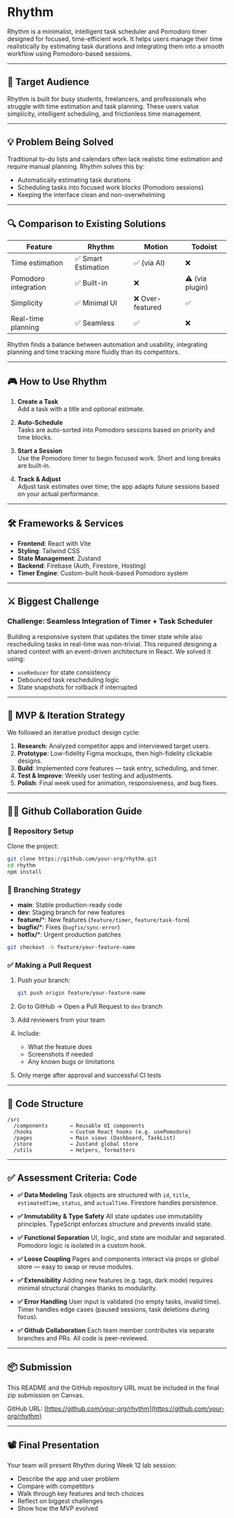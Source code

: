 # Rhythm

Rhythm is a minimalist, intelligent task scheduler and Pomodoro timer designed for focused, time-efficient work. It helps users manage their time realistically by estimating task durations and integrating them into a smooth workflow using Pomodoro-based sessions.

---

## 🌟 Target Audience

Rhythm is built for busy students, freelancers, and professionals who struggle with time estimation and task planning. These users value simplicity, intelligent scheduling, and frictionless time management.

---

## 💡 Problem Being Solved

Traditional to-do lists and calendars often lack realistic time estimation and require manual planning. Rhythm solves this by:
- Automatically estimating task durations
- Scheduling tasks into focused work blocks (Pomodoro sessions)
- Keeping the interface clean and non-overwhelming

---

## 🔍 Comparison to Existing Solutions

| Feature             | Rhythm         | Motion          | Todoist        |
|---------------------|----------------|------------------|----------------|
| Time estimation     | ✅ Smart Estimation | ✅ (via AI)      | ❌             |
| Pomodoro integration| ✅ Built-in     | ❌               | ⚠️ (via plugin) |
| Simplicity          | ✅ Minimal UI   | ❌ Over-featured | ✅              |
| Real-time planning  | ✅ Seamless     | ✅               | ❌              |

Rhythm finds a balance between automation and usability, integrating planning and time tracking more fluidly than its competitors.

---

## 🎮 How to Use Rhythm

1. **Create a Task**  
   Add a task with a title and optional estimate.

2. **Auto-Schedule**  
   Tasks are auto-sorted into Pomodoro sessions based on priority and time blocks.

3. **Start a Session**  
   Use the Pomodoro timer to begin focused work. Short and long breaks are built-in.

4. **Track & Adjust**  
   Adjust task estimates over time; the app adapts future sessions based on your actual performance.

---

## 🛠️ Frameworks & Services

- **Frontend**: React with Vite
- **Styling**: Tailwind CSS
- **State Management**: Zustand
- **Backend**: Firebase (Auth, Firestore, Hosting)
- **Timer Engine**: Custom-built hook-based Pomodoro system

---

## ⚔️ Biggest Challenge

### Challenge: Seamless Integration of Timer + Task Scheduler

Building a responsive system that updates the timer state while also rescheduling tasks in real-time was non-trivial. This required designing a shared context with an event-driven architecture in React. We solved it using:
- `useReducer` for state consistency
- Debounced task rescheduling logic
- State snapshots for rollback if interrupted

---

## 🔁 MVP & Iteration Strategy

We followed an iterative product design cycle:
1. **Research**: Analyzed competitor apps and interviewed target users.
2. **Prototype**: Low-fidelity Figma mockups, then high-fidelity clickable designs.
3. **Build**: Implemented core features — task entry, scheduling, and timer.
4. **Test & Improve**: Weekly user testing and adjustments.
5. **Polish**: Final week used for animation, responsiveness, and bug fixes.

---

## 👩‍💻 Github Collaboration Guide

### 🧾 Repository Setup

Clone the project:

```bash
git clone https://github.com/your-org/rhythm.git
cd rhythm
npm install
````

### 🌿 Branching Strategy

* **main**: Stable production-ready code
* **dev**: Staging branch for new features
* **feature/**\*: New features (`feature/timer`, `feature/task-form`)
* **bugfix/**\*: Fixes (`bugfix/sync-error`)
* **hotfix/**\*: Urgent production patches

```bash
git checkout -b feature/your-feature-name
```

### ✅ Making a Pull Request

1. Push your branch:

   ```bash
   git push origin feature/your-feature-name
   ```

2. Go to GitHub → Open a Pull Request to `dev` branch

3. Add reviewers from your team

4. Include:

   * What the feature does
   * Screenshots if needed
   * Any known bugs or limitations

5. Only merge after approval and successful CI tests

---

## 🧠 Code Structure

```
/src
  /components       → Reusable UI components
  /hooks            → Custom React hooks (e.g. usePomodoro)
  /pages            → Main views (Dashboard, TaskList)
  /store            → Zustand global store
  /utils            → Helpers, formatters
```

---

## ✅ Assessment Criteria: Code

* **✅ Data Modeling**
  Task objects are structured with `id`, `title`, `estimatedTime`, `status`, and `actualTime`. Firestore handles persistence.

* **✅ Immutability & Type Safety**
  All state updates use immutability principles. TypeScript enforces structure and prevents invalid state.

* **✅ Functional Separation**
  UI, logic, and state are modular and separated. Pomodoro logic is isolated in a custom hook.

* **✅ Loose Coupling**
  Pages and components interact via props or global store — easy to swap or reuse modules.

* **✅ Extensibility**
  Adding new features (e.g. tags, dark mode) requires minimal structural changes thanks to modularity.

* **✅ Error Handling**
  User input is validated (no empty tasks, invalid time). Timer handles edge cases (paused sessions, task deletions during focus).

* **✅ Github Collaboration**
  Each team member contributes via separate branches and PRs. All code is peer-reviewed.

---

## 📦 Submission

This README and the GitHub repository URL must be included in the final zip submission on Canvas.

GitHub URL: [https://github.com/your-org/rhythm](https://github.com/your-org/rhythm)

---

## 📽️ Final Presentation

Your team will present Rhythm during Week 12 lab session:

* Describe the app and user problem
* Compare with competitors
* Walk through key features and tech choices
* Reflect on biggest challenges
* Show how the MVP evolved

